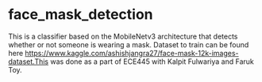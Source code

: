 # face_mask_detection
This is a classifier based on the MobileNetv3 architecture that detects whether or not someone is wearing a mask. Dataset to train can be found here https://www.kaggle.com/ashishjangra27/face-mask-12k-images-dataset.This was done as a part of ECE445 with Kalpit Fulwariya and Faruk Toy.
